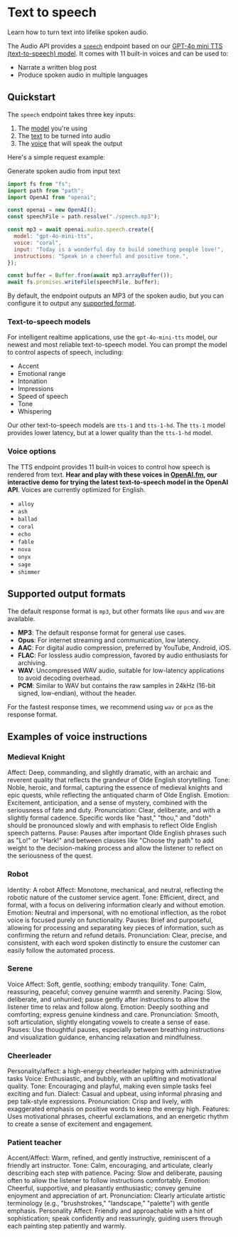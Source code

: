 Text to speech
==============

Learn how to turn text into lifelike spoken audio.

The Audio API provides a [`speech`](/docs/api-reference/audio/createSpeech) endpoint based on our [GPT-4o mini TTS (text-to-speech) model](/docs/models/gpt-4o-mini-tts). It comes with 11 built-in voices and can be used to:

*   Narrate a written blog post
*   Produce spoken audio in multiple languages

Quickstart
----------

The `speech` endpoint takes three key inputs:

1.  The [model](/docs/api-reference/audio/createSpeech#audio-createspeech-model) you're using
2.  The [text](/docs/api-reference/audio/createSpeech#audio-createspeech-input) to be turned into audio
3.  The [voice](/docs/api-reference/audio/createSpeech#audio-createspeech-voice) that will speak the output

Here's a simple request example:

Generate spoken audio from input text

```javascript
import fs from "fs";
import path from "path";
import OpenAI from "openai";

const openai = new OpenAI();
const speechFile = path.resolve("./speech.mp3");

const mp3 = await openai.audio.speech.create({
  model: "gpt-4o-mini-tts",
  voice: "coral",
  input: "Today is a wonderful day to build something people love!",
  instructions: "Speak in a cheerful and positive tone.",
});

const buffer = Buffer.from(await mp3.arrayBuffer());
await fs.promises.writeFile(speechFile, buffer);
```

By default, the endpoint outputs an MP3 of the spoken audio, but you can configure it to output any [supported format](/docs/guides/text-to-speech#supported-output-formats).

### Text-to-speech models

For intelligent realtime applications, use the `gpt-4o-mini-tts` model, our newest and most reliable text-to-speech model. You can prompt the model to control aspects of speech, including:

*   Accent
*   Emotional range
*   Intonation
*   Impressions
*   Speed of speech
*   Tone
*   Whispering

Our other text-to-speech models are `tts-1` and `tts-1-hd`. The `tts-1` model provides lower latency, but at a lower quality than the `tts-1-hd` model.

### Voice options

The TTS endpoint provides 11 built‑in voices to control how speech is rendered from text. **Hear and play with these voices in [OpenAI.fm](https://openai.fm), our interactive demo for trying the latest text-to-speech model in the OpenAI API**. Voices are currently optimized for English.

*   `alloy`
*   `ash`
*   `ballad`
*   `coral`
*   `echo`
*   `fable`
*   `nova`
*   `onyx`
*   `sage`
*   `shimmer`

Supported output formats
------------------------

The default response format is `mp3`, but other formats like `opus` and `wav` are available.

*   **MP3**: The default response format for general use cases.
*   **Opus**: For internet streaming and communication, low latency.
*   **AAC**: For digital audio compression, preferred by YouTube, Android, iOS.
*   **FLAC**: For lossless audio compression, favored by audio enthusiasts for archiving.
*   **WAV**: Uncompressed WAV audio, suitable for low-latency applications to avoid decoding overhead.
*   **PCM**: Similar to WAV but contains the raw samples in 24kHz (16-bit signed, low-endian), without the header.

For the fastest response times, we recommend using `wav` or `pcm` as the response format.

Examples of voice instructions
-------------------------------

### Medieval Knight

Affect: Deep, commanding, and slightly dramatic, with an archaic and reverent quality that reflects the grandeur of Olde English storytelling.
Tone: Noble, heroic, and formal, capturing the essence of medieval knights and epic quests, while reflecting the antiquated charm of Olde English.
Emotion: Excitement, anticipation, and a sense of mystery, combined with the seriousness of fate and duty.
Pronunciation: Clear, deliberate, and with a slightly formal cadence. Specific words like "hast," "thou," and "doth" should be pronounced slowly and with emphasis to reflect Olde English speech patterns.
Pause: Pauses after important Olde English phrases such as "Lo!" or "Hark!" and between clauses like "Choose thy path" to add weight to the decision-making process and allow the listener to reflect on the seriousness of the quest.

### Robot

Identity: A robot
Affect: Monotone, mechanical, and neutral, reflecting the robotic nature of the customer service agent.
Tone: Efficient, direct, and formal, with a focus on delivering information clearly and without emotion.
Emotion: Neutral and impersonal, with no emotional inflection, as the robot voice is focused purely on functionality.
Pauses: Brief and purposeful, allowing for processing and separating key pieces of information, such as confirming the return and refund details.
Pronunciation: Clear, precise, and consistent, with each word spoken distinctly to ensure the customer can easily follow the automated process.

### Serene

Voice Affect: Soft, gentle, soothing; embody tranquility.
Tone: Calm, reassuring, peaceful; convey genuine warmth and serenity.
Pacing: Slow, deliberate, and unhurried; pause gently after instructions to allow the listener time to relax and follow along.
Emotion: Deeply soothing and comforting; express genuine kindness and care.
Pronunciation: Smooth, soft articulation, slightly elongating vowels to create a sense of ease.
Pauses: Use thoughtful pauses, especially between breathing instructions and visualization guidance, enhancing relaxation and mindfulness.

### Cheerleader

Personality/affect: a high-energy cheerleader helping with administrative tasks
Voice: Enthusiastic, and bubbly, with an uplifting and motivational quality.
Tone: Encouraging and playful, making even simple tasks feel exciting and fun.
Dialect: Casual and upbeat, using informal phrasing and pep talk-style expressions.
Pronunciation: Crisp and lively, with exaggerated emphasis on positive words to keep the energy high.
Features: Uses motivational phrases, cheerful exclamations, and an energetic rhythm to create a sense of excitement and engagement.

### Patient teacher

Accent/Affect: Warm, refined, and gently instructive, reminiscent of a friendly art instructor.
Tone: Calm, encouraging, and articulate, clearly describing each step with patience.
Pacing: Slow and deliberate, pausing often to allow the listener to follow instructions comfortably.
Emotion: Cheerful, supportive, and pleasantly enthusiastic; convey genuine enjoyment and appreciation of art.
Pronunciation: Clearly articulate artistic terminology (e.g., "brushstrokes," "landscape," "palette") with gentle emphasis.
Personality Affect: Friendly and approachable with a hint of sophistication; speak confidently and reassuringly, guiding users through each painting step patiently and warmly.